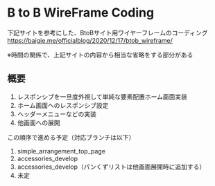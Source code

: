 # B to B WireFrame Coding

下記サイトを参考にした、BtoBサイト用ワイヤーフレームのコーディング  
https://baigie.me/officialblog/2020/12/17/btob_wireframe/
  
※時間の関係で、上記サイトの内容から相当な省略をする部分がある  

## 概要

1. レスポンシブを一旦度外視して単純な要素配置ホーム画面実装
2. ホーム画面へのレスポンシブ設定
3. ヘッダーメニューなどの実装
4. 他画面への展開

この順序で進める予定（対応ブランチは以下）  

1. simple_arrangement_top_page
2. accessories_develop
3. accessories_develop（パンくずリストは他画面展開時に追加する）
4. 未定

